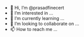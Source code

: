 - 👋 Hi, I’m @prasadfinecert
- 👀 I’m interested in ...
- 🌱 I’m currently learning ...
- 💞️ I’m looking to collaborate on ...
- 📫 How to reach me ...

<!---
prasadfinecert/prasadfinecert is a ✨ special ✨ repository because its `README.md` (this file) appears on your GitHub profile.
You can click the Preview link to take a look at your changes.
--->
